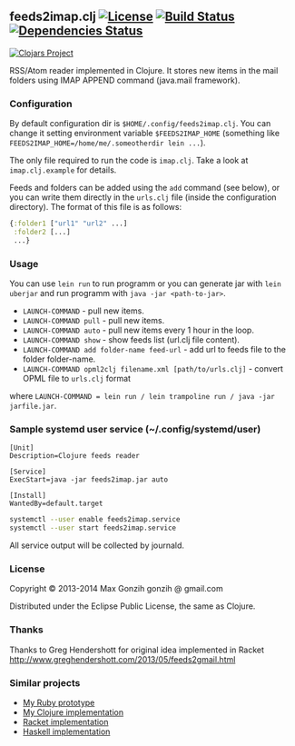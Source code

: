 ## feeds2imap.clj [![License](http://img.shields.io/badge/license-EPL-blue.svg?style=flat)](https://www.eclipse.org/legal/epl-v10.html) [![Build Status](https://travis-ci.org/Gonzih/feeds2imap.clj.svg?branch=master)](https://travis-ci.org/Gonzih/feeds2imap.clj) [![Dependencies Status](http://jarkeeper.com/Gonzih/feeds2imap.clj/status.png)](https://jarkeeper.com/Gonzih/feeds2imap.clj)

[![Clojars Project](http://clojars.org/feeds2imap/latest-version.svg)](http://clojars.org/feeds2imap)

RSS/Atom reader implemented in Clojure.
It stores new items in the mail folders using IMAP APPEND command (java.mail framework).

### Configuration
By default configuration dir is `$HOME/.config/feeds2imap.clj`.
You can change it setting environment variable `$FEEDS2IMAP_HOME` (something like `FEEDS2IMAP_HOME=/home/me/.someotherdir lein ...`).

The only file required to run the code is `imap.clj`. Take a look at `imap.clj.example` for details.

Feeds and folders can be added using the `add` command (see below), or you can write them directly in the `urls.clj` file (inside the configuration directory).
The format of this file is as follows:

```clojure
{:folder1 ["url1" "url2" ...]
 :folder2 [...]
 ...}
```

### Usage
You can use `lein run` to run programm or you can generate jar with `lein uberjar` and run programm with `java -jar <path-to-jar>`.

* `LAUNCH-COMMAND` - pull new items.
* `LAUNCH-COMMAND pull` - pull new items.
* `LAUNCH-COMMAND auto` - pull new items every 1 hour in the loop.
* `LAUNCH-COMMAND show` - show feeds list (url.clj file content).
* `LAUNCH-COMMAND add folder-name feed-url` - add url to feeds file to the folder folder-name.
* `LAUNCH-COMMAND opml2clj filename.xml [path/to/urls.clj]` - convert OPML file to `urls.clj` format

where `LAUNCH-COMMAND = lein run / lein trampoline run / java -jar jarfile.jar`.


### Sample systemd user service (~/.config/systemd/user)

```
[Unit]
Description=Clojure feeds reader

[Service]
ExecStart=java -jar feeds2imap.jar auto

[Install]
WantedBy=default.target
```

```sh
systemctl --user enable feeds2imap.service
systemctl --user start feeds2imap.service
```

All service output will be collected by journald.


### License

Copyright © 2013-2014 Max Gonzih gonzih @ gmail.com

Distributed under the Eclipse Public License, the same as Clojure.

### Thanks
Thanks to Greg Hendershott for original idea implemented in Racket
http://www.greghendershott.com/2013/05/feeds2gmail.html

### Similar projects

* [My Ruby prototype](https://github.com/Gonzih/feeds2imap.rb)
* [My Clojure implementation](https://github.com/Gonzih/feeds2imap.clj)
* [Racket implementation](https://github.com/greghendershott/feeds2gmail)
* [Haskell implementation](https://github.com/cordawyn/rss2imap)
